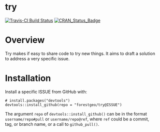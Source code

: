 
<!-- Don't edit README.md; instead, edit README.Rmd -->
try
===

[![Travis-CI Build Status](https://travis-ci.org/maurolepore/try.svg?branch=master)](https://travis-ci.org/maurolepore/try) [![CRAN\_Status\_Badge](http://www.r-pkg.org/badges/version/try)](https://cran.r-project.org/package=try)

Overview
========

Try makes if easy to share code to try new things. It aims to draft a solution to address a very specific issue.

Installation
============

Install a specific ISSUE from GitHub with:

    # install.packages("devtools")
    devtools::install_github(repo = "forestgeo/try@ISSUE")

The argument `repo` of `devtools::install_github()` can be in the format `username/repo#pull` or `username/repo@ref`, where `ref` could be a commit, tag, or branch name, or a call to `github_pull()`.
